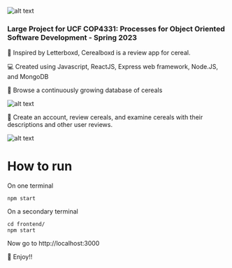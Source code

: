 ![alt text](https://user-images.githubusercontent.com/93001657/235831636-d062733a-6aab-4c24-80b6-4d0cb9d63bc9.png)

### Large Project for UCF COP4331: Processes for Object Oriented Software Development - Spring 2023

🥣 Inspired by Letterboxd, Cerealboxd is a review app for cereal.

💻 Created using Javascript, ReactJS, Express web framework, Node.JS, and MongoDB

📗 Browse a continuously growing database of cereals

![alt text](https://i.imgur.com/NvydTx7.png)

📝 Create an account, review cereals, and examine cereals with their descriptions and other user reviews.

![alt text](https://i.imgur.com/QLO11Eu.png)

# How to run

On one terminal 
```shell
npm start
```

On a secondary terminal
```shell
cd frontend/
npm start
```

Now go to http://localhost:3000

🎉 Enjoy!!
